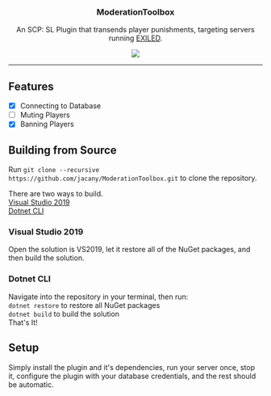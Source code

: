 <p align="center">
  <h3 align="center">ModerationToolbox</h3>
  <p align="center">An SCP: SL Plugin that transends player punishments, targeting servers running <a href="https://github.com/Exiled-Team/EXILED" target="_blank">EXILED</a>.</p>
  <p align="center"><a href="https://github.com/jacany/ModerationToolbox/actions/workflows/build.yml" target="_blank"><img src="https://github.com/jacany/ModerationToolbox/actions/workflows/build.yml/badge.svg" /></a></p>
</p>

---

## Features

- [x] Connecting to Database
- [ ] Muting Players
- [X] Banning Players

## Building from Source

Run `git clone --recursive https://github.com/jacany/ModerationToolbox.git` to clone the repository.

There are two ways to build. <br />
<a href="#visual-studio-2019">Visual Studio 2019</a> <br />
<a href="#dotnet-cli">Dotnet CLI</a>

### Visual Studio 2019

Open the solution is VS2019, let it restore all of the NuGet packages, and then build the solution.

### Dotnet CLI

Navigate into the repository in your terminal, then run: <br />
`dotnet restore` to restore all NuGet packages <br />
`dotnet build` to build the solution <br />
That's It!

## Setup

Simply install the plugin and it's dependencies, run your server once, stop it, configure the plugin with your database credentials, and the rest should be automatic.
